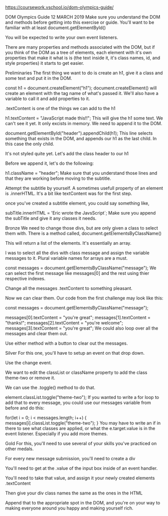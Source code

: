 https://coursework.vschool.io/dom-olympics-guide/

DOM Olympics Guide
12 MARCH 2019
Make sure you understand the DOM and methods before getting into this exercise or guide. You'll want to be familiar with at least document.getElementById()

You will be expected to write your own event listeners.

There are many properties and methods associated with the DOM, but if you think of the DOM as a tree of elements, each element with it's own properties that make it what is is (the text inside it, it's class names, id, and style properties) it starts to get easier.

Preliminaries
The first thing we want to do is create an h1, give it a class and some text and put it in the DOM.

const h1 = document.createElement("h1");
document.createElement() will create an element with the tag name of what's passed it. We'll also have a variable to call it and add properties to it.

.textContent is one of the things we can add to the h1

h1.textContent = "JavaScript made this!!";
This will give the h1 some text. We can't see it yet. It only excists in memory. We need to append it to the DOM.

document.getElementById("header").appendChild(h1);
This line selects something that exists in the DOM, and appends our h1 as the last child. In this case the only child.

It's not styled quite yet. Let's add the class header to our h1

Before we append it, let's do the following:

h1.className = "header";
Make sure that you understand those lines and that they are working before moving to the subtitle.

Attempt the subtitle by yourself. A sometimes usefull property of an element is .innerHTML. It's a bit like textContent was for the first step.

once you've created a subtitle element, you could say something like,

subTitle.innerHTML = '<span class="name">Eric</span> wrote the JavsScript`;
Make sure you append the subTitle and give it any classes it needs.

Bronze
We need to change those divs, but are only given a class to select them with. There is a method called, document.getElementsByClassName()

This will return a list of the elements. It's essentially an array.

I was to select all the divs with class message and assign the variable messages to it. Plural variable names for arrays are a must.

const messages = document.getElementsByClassName("message");
We can select the first message like messages[0] and the rest using thier respective indexes.

Change all the messages .textContent to something pleasant.

Now we can clear them. Our code from the first challenge may look like this:

const messages = document.getElementsByClassName("message");

messages[0].textContent = "you're great";
messages[1].textContent = "thanks!";
messages[2].textContent = "you're welcome";
messages[3].textContent = "you're great";
We could also loop over all the messages and clear them out.

Use either method with a button to clear out the messages.

Silver
For this one, you'll have to setup an event on that drop down.

Use the change event.

We want to edit the classList or className property to add the class theme-two or remove it.

We can use the .toggle() method to do that.

element.classList.toggle("theme-two");
If you wanted to write a for loop to add that to every message, you could use our  messages variable from before and do this:

for(let i = 0; i < messages.length; i++) {
    messages[i].classList.toggle("theme-two");
}
You may have to write an if in there to see what classes are applied, or what the e.target.value is in the event listener. Especially if you add more themes.

Gold
For this, you'll need to use several of your skills you've practiced on other medals.

For every new message submission, you'll need to create a div

You'll need to get at the .value of the input box inside of an event handler.

You'll need to take that value, and assign it your newly created elements .textContent

Then give your div class names the same as the ones in the HTML

Append that to the appropriate spot in the DOM, and you're on your way to making everyone around you happy and making yourself rich.